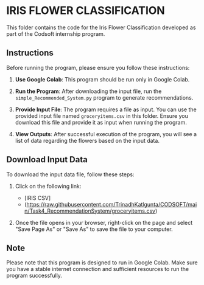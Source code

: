 # IRIS FLOWER CLASSIFICATION

This folder contains the code for the Iris Flower Classification developed as part of the Codsoft internship program.

## Instructions

Before running the program, please ensure you follow these instructions:

1. **Use Google Colab**: This program should be run only in Google Colab.
  
2. **Run the Program**: After downloading the input file, run the `simple_Recommended_System.py` program to generate recommendations.

3. **Provide Input File**: The program requires a file as input. You can use the provided input file named `groceryitems.csv` in this folder. Ensure you download this file and provide it as input when running the program.

4. **View Outputs**: After successful execution of the program, you will see a list of data regarding the flowers based on the input data.

## Download Input Data

To download the input data file, follow these steps:

1. Click on the following link:

   - [IRIS CSV]
   - (https://raw.githubusercontent.com/TrinadhKatlgunta/CODSOFT/main/Task4_RecommendationSystem/groceryitems.csv)

2. Once the file opens in your browser, right-click on the page and select "Save Page As" or "Save As" to save the file to your computer.

## Note

Please note that this program is designed to run in Google Colab. Make sure you have a stable internet connection and sufficient resources to run the program successfully.
